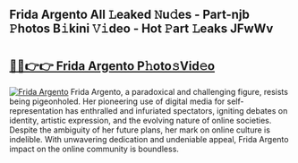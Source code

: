 ## Frida Argento All 𝙻eaked 𝙽u𝚍es - Part-njb 𝙿hotos B𝚒kini 𝚅𝚒deo - Hot 𝙿art 𝙻eaks JFwWv

# <h2><a href="http://ld3o99m.urlbe.top/?page=Frida+Argento">🔗🔗👉👉 Frida Argento P𝚑oto𝚜Vid𝚎o</a></h2>

[![Frida Argento](https://i.imgur.com/eBuTRDB.gif)](http://ld3o99m.urlbe.top/?page=Frida+Argento)
Frida Argento, a paradoxical and challenging figure, resists being pigeonholed. Her pioneering use of digital media for self-representation has enthralled and infuriated spectators, igniting debates on identity, artistic expression, and the evolving nature of online societies. Despite the ambiguity of her future plans, her mark on online culture is indelible. With unwavering dedication and undeniable appeal, Frida Argento impact on the online community is boundless.
